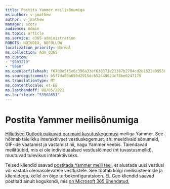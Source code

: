 ```yaml
---
title: Postita Yammer meilisõnumiga
ms.author: v-jmathew
author: v-jmathew
manager: scotv
audience: Admin
ms.topic: article
ms.service: o365-administration
ROBOTS: NOINDEX, NOFOLLOW
localization_priority: Normal
ms.collection: Adm_O365
ms.custom:
- "9003219"
- "9668"
ms.openlocfilehash: f67b9e5f5e6c396a33ef638371e21387b2704cd2b1622a9955853b46bdb702b6
ms.sourcegitcommit: b5f7da89a650d2915dc652449623c78be6247175
ms.translationtype: MT
ms.contentlocale: et-EE
ms.lasthandoff: 08/05/2021
ms.locfileid: "53960651"
---
```

# <a name="post-to-yammer-by-sending-an-email-message"></a>Postita Yammer meilisõnumiga

[Hiljutised Outlook pakuvad parimaid kasutuskogemusi](https://support.microsoft.com/office/work-with-yammer-from-outlook-fd695485-225b-410f-b24a-17f971b46b25) meiliga Yammer. See hõlmab täielikku interaktiivset vestluskogemust, sh: meeldivaid sõnumeid, GIF-ide vaatamist ja vastamist nii, nagu Yammer veebis. Täiendavad meilitüübid, mis ei ole individuaalsed vestluslõimed (nt tuvastusmeilid), muutuvad tulevikus interaktiivseks.

Teised kliendid saavad [postitada Yammer meili teel,](https://support.microsoft.com/office/new-yammer-post-to-yammer-by-sending-an-email-message-830e6825-56f6-4169-a6b9-1b3ca0cdad4d) et alustada uusi vestlusi või vastata olemasolevatele vestlustele. See töötab kõigi meilisüsteemide ja klientidega, kellel on õige turbekonfiguratsioon. EL Geo kliendid saavad postitad ainult kogukondi, mis [on Microsoft 365 ühendatud.](https://docs.microsoft.com/yammer/manage-yammer-groups/yammer-and-office-365-groups)
